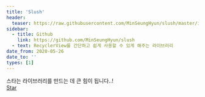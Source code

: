 ```yaml
---
title: 'Slush'
header:
  teaser: https://raw.githubusercontent.com/MinSeungHyun/slush/master/images/banner.png
sidebar:
  - title: Github
    link: https://github.com/MinSeungHyun/slush
  - text: RecyclerView를 간단하고 쉽게 사용할 수 있게 해주는 라이브러리
date_from: 2020-05-26
date_to: ''
types: [1]
---
```


스타는 라이브러리를 만드는 데 큰 힘이 됩니다..!  
<a class="github-button" href="https://github.com/minseunghyun/slush" data-icon="octicon-star" data-size="large" data-show-count="true" aria-label="Star minseunghyun/slush on GitHub">Star</a>

<script async defer src="https://buttons.github.io/buttons.js"></script>
